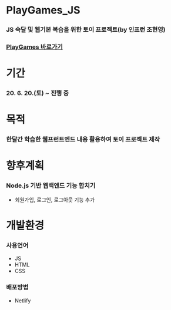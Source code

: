 # PlayGames_JS
### JS 숙달 및 웹기본 복습을 위한 토이 프로젝트(by 인프런 조현영)
### [PlayGames 바로가기](https://playgames.netlify.app/)

# 기간
### 20. 6. 20.(토) ~ 진행 중

# 목적
### 한달간 학습한 웹프런트엔드 내용 활용하여 토이 프로젝트 제작

# 향후계획
### Node.js 기반 웹백엔드 기능 합치기
* 회원가입, 로그인, 로그아웃 기능 추가 

# 개발환경
### 사용언어
* JS
* HTML
* CSS
### 배포방법
* Netlify
